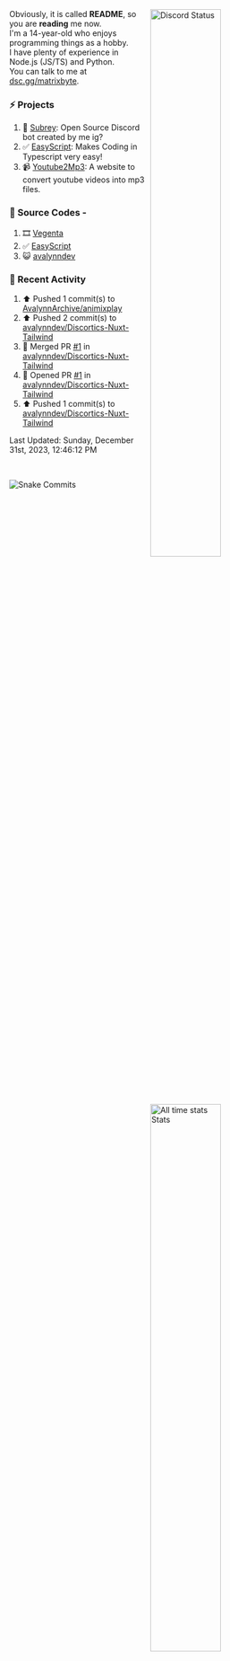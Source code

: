<a href="https://discord.com/users/735059235141845003" target="_blank">
	<img width="50%" align="right" alt="Discord Status" src="https://lanyard.cnrad.dev/api/735059235141845003?bg=1f1f1f&borderRadius=5px">
</a>
<a href="https://wakatime.com/@Avalynn" target="_blank">
	<img width="50%" align="right" alt="All time stats Stats" src="https://github-readme-stats.vercel.app/api/wakatime?username=avalynn&border_radius=5px&theme=dark&bg_color=1f1f1f&border_color=1f1f1f&icon_color=58a6ff&show_icons=true&disable_animations=true&custom_title=All%20Time%20Stats&v=2">
</a>

<div align="left">
Obviously, it is called <b>README</b>, so you are <b>reading</b> me now.<br> 
I'm a 14-year-old who enjoys programming things as a hobby. <br>
I have plenty of experience in Node.js (JS/TS) and Python.<br>
You can talk to me at <a href="https://dsc.gg/matrixbyte">dsc.gg/matrixbyte</a>.<br>
</div>

### ⚡ Projects
1. 🤖 [Subrey](https://github.com/bettercodehelp/Subrey): Open Source Discord bot created by me ig?
2. ✅ [EasyScript](https://www.npmjs.com/package/easyscript.ts): Makes Coding in Typescript very easy!
3. 📹 [Youtube2Mp3](https://yt2mp3.is-an.app): A website to convert youtube videos into mp3 files.
<!--4. ✅ [Ecorn](website_link): A Ecommerce website made with nextjs for my beloved Sahasra-->
<!--5. 😺 [avalynndev](https://avalynn.is-a-good.dev): Avalynndev's official profile website.-->

### 📄 Source Codes -
1. 🎞️ [Vegenta](https://github.com/avalynndev/vegenta)
2. ✅ [EasyScript](https://github.com/EasyScriptJS/EasyScript)
3. 😺 [avalynndev](https://github.com/uzukidev/avalynndev)

### 📄 Recent Activity

<!--RECENT_ACTIVITY:start-->
1. ⬆️ Pushed 1 commit(s) to [AvalynnArchive/animixplay](https://github.com/AvalynnArchive/animixplay)<br>
2. ⬆️ Pushed 2 commit(s) to [avalynndev/Discortics-Nuxt-Tailwind](https://github.com/avalynndev/Discortics-Nuxt-Tailwind)<br>
3. 🎉 Merged PR [#1](https://github.com/avalynndev/Discortics-Nuxt-Tailwind/pull/1) in [avalynndev/Discortics-Nuxt-Tailwind](https://github.com/avalynndev/Discortics-Nuxt-Tailwind)<br>
4. 💪 Opened PR [#1](https://github.com/avalynndev/Discortics-Nuxt-Tailwind/pull/1) in [avalynndev/Discortics-Nuxt-Tailwind](https://github.com/avalynndev/Discortics-Nuxt-Tailwind)<br>
5. ⬆️ Pushed 1 commit(s) to [avalynndev/Discortics-Nuxt-Tailwind](https://github.com/avalynndev/Discortics-Nuxt-Tailwind)<br>
<!--RECENT_ACTIVITY:end-->

<!--RECENT_ACTIVITY:last_update-->
Last Updated: Sunday, December 31st, 2023, 12:46:12 PM
<!--RECENT_ACTIVITY:last_update_end-->

<br />

![Snake Commits](https://raw.githubusercontent.com/avalynndev/avalynndev/output/github-contribution-grid-snake.svg)
